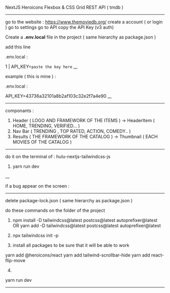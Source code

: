 NextJS 
Heroicons 
Flexbox & CSS Grid 
REST API ( tmdb )

___
go to the website : 
https://www.themoviedb.org/
create a account ( or login )
go to settings 
go to API 
copy the API Key (v3 auth)

Create a 
**.env.local**
file in the project ( same hierarchy as package.json ) 

add this line



.env.local : 

1 | API_KEY=`paste the key here`
__

example ( this is mine ) : 



.env.local : 

API_KEY=43736a32101a8b2af103c32e2f7a4e90
__

___

componants : 
1. Header ( LOGO AND FRAMEWORK OF THE ITEMS ) -> HeaderItem ( HOME, TRENDING, VERIFIED...  ) 
2. Nav Bar ( TRENDING , TOP RATED, ACTION, COMEDY.. ) 
3. Results ( THE FRAMEWORK OF THE CATALOG ) -> Thumbnail ( EACH MOVIES OF THE CATALOG ) 

___

do it on the terminal of : hulu-nextjs-tailwindcss-js

1. yarn run dev 

__

if a bug appear on the screen : 

_______
delete package-lock.json ( same hierarchy as package.json ) 

do these commands on the folder of the project

1. npm install -D tailwindcss@latest postcss@latest autoprefixer@latest 
OR
yarn add -D tailwindcss@latest postcss@latest autoprefixer@latest 

2. npx tailwindcss init -p

3. install all packages to be sure that it will be able to work

yarn add @heroicons/react 
yarn add tailwind-scrollbar-hide 
yarn add react-flip-move 

4.

yarn run dev
_______
